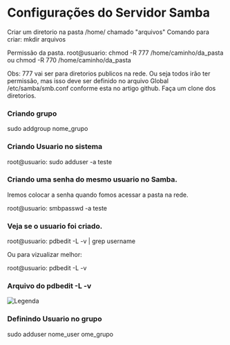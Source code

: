 # Configurações do Servidor Samba


Criar um diretorio na pasta /home/ chamado "arquivos" 
  Comando para criar: mkdir arquivos
  
Permissão da pasta.
root@usuario: chmod -R 777 /home/caminho/da_pasta ou chmod -R 770 /home/caminho/da_pasta
 
Obs: 777 vai ser para diretorios publicos na rede. Ou seja todos irão ter permissão, mas isso deve ser definido no arquivo Global /etc/samba/smb.conf conforme esta no artigo github. Faça um clone dos diretorios.

### Criando grupo
sudo addgroup nome_grupo

### Criando Usuario no sistema
root@usuario: sudo adduser -a teste

### Criando uma senha do mesmo usuario no Samba. 

Iremos colocar a senha quando fomos acessar a pasta na rede.

root@usuario: smbpasswd -a teste

### Veja se o usuario foi criado.

root@usuario: pdbedit -L -v | grep username

Ou para vizualizar melhor:  

root@usuario: pdbedit -L -v  


### Arquivo do pdbedit -L -v 


![Legenda](https://github.com/murilothink/servidorsamba/blob/master/Capturara.PNG?raw=true)

### Definindo Usuario no grupo

sudo adduser nome_user ome_grupo
